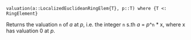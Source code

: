 ```
valuation(a::LocalizedEuclideanRingElem{T}, p::T) where {T <: RingElement}
```

Returns the valuation `n` of $a$ at $p$, i.e. the integer `n` s.th $a$ = $p$^`n` * x, where x has valuation 0 at $p$.
